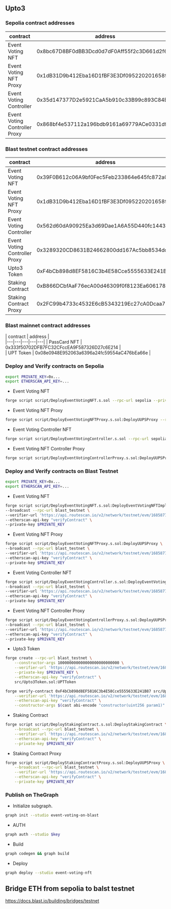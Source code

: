 ## Upto3

### Sepolia contract addresses

|  contract | address |   |   |   |
|---|---|---|---|---|
| Event Voting NFT | 0x8bc67D8BF0dBB3Dcd0d7dF0Aff55f2c3D661d2f6 |   |   |   |
| Event Voting NFT Proxy  | 0x1dB31D9b412Eba16D1fBF3E3Df0952202016589f |   |   |   |
| Event Voting Controller | 0x35d147377D2e5921CaA5b910c33B99c893C84Ee4 |   |   |   |
| Event Voting Controller Proxy | 0x868bf4e537112a196bdb9161a69779ACe0331dfE |   |   |   |

### Blast testnet contract addresses
|  contract | address |   |   |   |
|---|---|---|---|---|
| Event Voting NFT | 0x39F0B612c06A9bf0Fec5Feb233864e645fc872a0 |   |   |   |
| Event Voting NFT Proxy  | 0x1dB31D9b412Eba16D1fBF3E3Df0952202016589f |   |   |   |
| Event Voting Controller | 0x562d60dA90925Ea3d69Dae1A6A55D440fc144354 |   |   |   |
| Event Voting Controller Proxy | 0x3289320CD8631B24662800dd167Ac5bb8534dd53 |   |   |   |
| Upto3 Token | 0xF4bCb898d8EF5816C3b4E58Cce5555633E241B87 |   |   |   |
| Staking Contract | 0xB866DCbfAaF76ecA00d46309f0f8123Ea6061789 |   |   |   |
| Staking Contract Proxy | 0x2FC99b4733c4532E6cB5343219Ec27cA0Dcaa76D |   |   |   |


### Blast mainnet contract addresses
|  contract | address |   
|---|---|---|---|---|
| PassCard NFT | 0x333f50702DFB7FC32CFccEA9F587326D27c6E214 |   
| UPT Token | 0x08e0948E952063a6396a24fc59554aC476bEa66e |

### Deploy and Verify contracts on Sepolia

```bash
export PRIVATE_KEY=0x...
export ETHERSCAN_API_KEY=...
```

- Event Voting NFT

```bash
forge script script/DeployEventVotingNFT.s.sol --rpc-url sepolia --private-key $PRIVATE_KEY --broadcast --etherscan-api-key $ETHERSCAN_API_KEY --verify
```

- Event Voting NFT Proxy

```bash
forge script script/DeployEventVotingNFTProxy.s.sol:DeployUUPSProxy --rpc-url sepolia --private-key $PRIVATE_KEY --broadcast --etherscan-api-key $ETHERSCAN_API_KEY --verify
```

- Event Voting Controller NFT

```bash
forge script script/DeployEventVotingController.s.sol --rpc-url sepolia --private-key $PRIVATE_KEY --broadcast --etherscan-api-key $ETHERSCAN_API_KEY --verify
```

- Event Voting NFT Controller Proxy

```bash
forge script script/DeployEventVotingControllerProxy.s.sol:DeployUUPSProxy --rpc-url sepolia --private-key $PRIVATE_KEY --broadcast --etherscan-api-key $ETHERSCAN_API_KEY --verify
```

### Deploy and Verify contracts on Blast Testnet

```bash
export PRIVATE_KEY=0x...
export ETHERSCAN_API_KEY=...
```

- Event Voting NFT

```bash
forge script script/DeployEventVotingNFT.s.sol:DeployEventVotingNFTImplementation \
--broadcast --rpc-url blast_testnet \
--verifier-url 'https://api.routescan.io/v2/network/testnet/evm/168587773/etherscan'\
--etherscan-api-key "verifyContract" \
--private-key $PRIVATE_KEY
```

- Event Voting NFT Proxy

```bash
forge script script/DeployEventVotingNFTProxy.s.sol:DeployUUPSProxy \
--broadcast --rpc-url blast_testnet \
--verifier-url 'https://api.routescan.io/v2/network/testnet/evm/168587773/etherscan'\
--etherscan-api-key "verifyContract" \
--private-key $PRIVATE_KEY
```

- Event Voting Controller NFT

```bash
forge script script/DeployEventVotingController.s.sol:DeployEventVotingControllerImplementation \
--broadcast --rpc-url blast_testnet \
--verifier-url 'https://api.routescan.io/v2/network/testnet/evm/168587773/etherscan'\
--etherscan-api-key "verifyContract" \
--private-key $PRIVATE_KEY
```

- Event Voting NFT Controller Proxy

```bash
forge script script/DeployEventVotingControllerProxy.s.sol:DeployUUPSProxy \
--broadcast --rpc-url blast_testnet \
--verifier-url 'https://api.routescan.io/v2/network/testnet/evm/168587773/etherscan'\
--etherscan-api-key "verifyContract" \
--private-key $PRIVATE_KEY
```

- Upto3 Token

```bash
forge create --rpc-url blast_testnet \
    --constructor-args 100000000000000000000000000 \
	--verifier-url 'https://api.routescan.io/v2/network/testnet/evm/168587773/etherscan'\
    --private-key $PRIVATE_KEY \
    --etherscan-api-key "verifyContract" \
    src/Upto3Token.sol:UPTToken
```

```bash
forge verify-contract 0xF4bCb898d8EF5816C3b4E58Cce5555633E241B87 src/Upto3Token.sol:UPTToken \
	--verifier-url 'https://api.routescan.io/v2/network/testnet/evm/168587773/etherscan' \
	--etherscan-api-key "verifyContract" \
	--constructor-args $(cast abi-encode "constructor(uint256 param1)" 100000000000000000000000000)
```

- Staking Contract

```bash
forge script script/DeployStakingContract.s.sol:DeployStakingContract \
	--broadcast --rpc-url blast_testnet \
	--verifier-url 'https://api.routescan.io/v2/network/testnet/evm/168587773/etherscan'\
	--etherscan-api-key "verifyContract" \
	--private-key $PRIVATE_KEY
```
- Staking Contract Proxy

```bash
forge script script/DeployStakingContractProxy.s.sol:DeployUUPSProxy \
	--broadcast --rpc-url blast_testnet \
	--verifier-url 'https://api.routescan.io/v2/network/testnet/evm/168587773/etherscan'\
	--etherscan-api-key "verifyContract" \
	--private-key $PRIVATE_KEY
```

### Publish on TheGraph

- Initialize subgraph.

```bash
graph init --studio event-voting-on-blast
```

- AUTH 

```bash
graph auth --studio $key
```

- Build

```bash
graph codegen && graph build
```

- Deploy

```bash
graph deploy --studio event-voting-nft
```

## Bridge ETH from sepolia to balst testnet

https://docs.blast.io/building/bridges/testnet